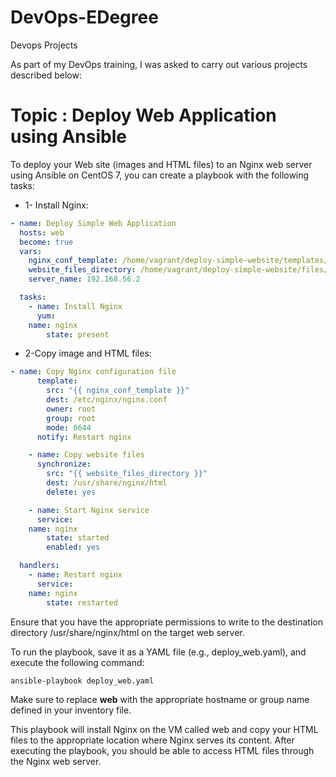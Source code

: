 # DevOps-EDegree
Devops Projects

As part of my DevOps training, I was asked to carry out various projects described below:

# Topic :  Deploy Web Application using Ansible
To deploy your  Web site (images and HTML files) to an Nginx web server using Ansible on CentOS 7, you can create a playbook with the following tasks:

- 1- Install Nginx:

```yaml
- name: Deploy Simple Web Application
  hosts: web
  become: true
  vars:
    nginx_conf_template: /home/vagrant/deploy-simple-website/templates/nginx.conf.j2
    website_files_directory: /home/vagrant/deploy-simple-website/files/
    server_name: 192.168.56.2

  tasks:
    - name: Install Nginx
      yum:
	name: nginx
        state: present

 ```       
- 2-Copy image and HTML files:
```yaml
- name: Copy Nginx configuration file
      template:
        src: "{{ nginx_conf_template }}"
        dest: /etc/nginx/nginx.conf
        owner: root
        group: root
        mode: 0644
      notify: Restart nginx

    - name: Copy website files
      synchronize:
        src: "{{ website_files_directory }}"
        dest: /usr/share/nginx/html
        delete: yes

    - name: Start Nginx service
      service:
	name: nginx
        state: started
        enabled: yes

  handlers:
    - name: Restart nginx
      service:
	name: nginx
        state: restarted

```

Ensure that you have the appropriate permissions to write to the destination directory /usr/share/nginx/html on the target web server.

To run the playbook, save it as a YAML file (e.g., deploy_web.yaml), and execute the following command:
```bash
ansible-playbook deploy_web.yaml
```

Make sure to replace **web** with the appropriate hostname or group name defined in your inventory file.

This playbook will install Nginx on the VM called web and copy your  HTML files to the appropriate location where Nginx serves its content. After executing the playbook, you should be able to access HTML files through the Nginx web server.